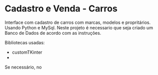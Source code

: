 # Cadastro e Venda - Carros
Interface com cadastro de carros com marcas, modelos e propritários. Usando Python e MySql.
Neste projeto é necessario que seja criado um Banco de Dados de acordo com as instruções.

Bibliotecas usadas:
- customTKinter
-
Se necessário, no 
